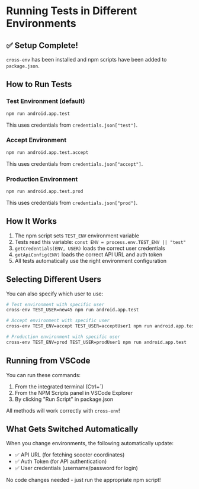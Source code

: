 # Running Tests in Different Environments

## ✅ Setup Complete!

`cross-env` has been installed and npm scripts have been added to `package.json`.

## How to Run Tests

### Test Environment (default)
```bash
npm run android.app.test
```
This uses credentials from `credentials.json["test"]`.

### Accept Environment
```bash
npm run android.app.test.accept
```
This uses credentials from `credentials.json["accept"]`.

### Production Environment
```bash
npm run android.app.test.prod
```
This uses credentials from `credentials.json["prod"]`.

## How It Works

1. The npm script sets `TEST_ENV` environment variable
2. Tests read this variable: `const ENV = process.env.TEST_ENV || "test"`
3. `getCredentials(ENV, USER)` loads the correct user credentials
4. `getApiConfig(ENV)` loads the correct API URL and auth token
5. All tests automatically use the right environment configuration

## Selecting Different Users

You can also specify which user to use:

```bash
# Test environment with specific user
cross-env TEST_USER=new45 npm run android.app.test

# Accept environment with specific user
cross-env TEST_ENV=accept TEST_USER=acceptUser1 npm run android.app.test

# Production environment with specific user
cross-env TEST_ENV=prod TEST_USER=prodUser1 npm run android.app.test
```

## Running from VSCode

You can run these commands:
1. From the integrated terminal (Ctrl+`)
2. From the NPM Scripts panel in VSCode Explorer
3. By clicking "Run Script" in package.json

All methods will work correctly with `cross-env`!

## What Gets Switched Automatically

When you change environments, the following automatically update:
- ✅ API URL (for fetching scooter coordinates)
- ✅ Auth Token (for API authentication)
- ✅ User credentials (username/password for login)

No code changes needed - just run the appropriate npm script!
